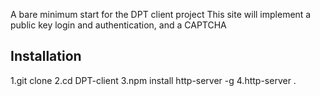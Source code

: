 A bare minimum start for the DPT client project
This site will implement a public key login and authentication, and a CAPTCHA 

Installation
------------
1.git clone 
2.cd DPT-client
3.npm install http-server -g
4.http-server .

